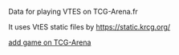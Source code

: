 Data for playing VTES on TCG-Arena.fr

It uses VtES static files by https://static.krcg.org/

[add game on TCG-Arena](https://tcg-arena.fr/load/aHR0cHMlM0ElMkYlMkZyYXlrd2FzaGluZ3Rvbi5naXRodWIuaW8lMkZUQ0ctQXJlbmEtVlRFUyUyRkdhbWVfVmFtcGlyZV8lMjBUaGUlMjBFdGVybmFsJTIwU3RydWdnbGUuanNvbg==)
